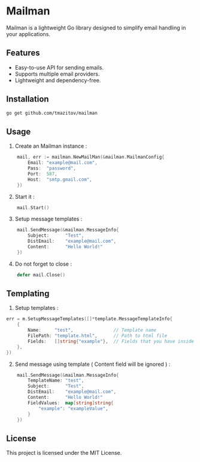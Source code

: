 # Mailman

Mailman is a lightweight Go library designed to simplify email handling in your applications.

## Features

- Easy-to-use API for sending emails.
- Supports multiple email providers.
- Lightweight and dependency-free.

## Installation

```bash
go get github.com/tmazitov/mailman
```

## Usage

1. Create an Mailman instance :
```go
	mail, err := mailman.NewMailMan(&mailman.MailmanConfig{
		Email: "example@mail.com",
		Pass:  "password",
		Port:  587,
		Host:  "smtp.gmail.com",
	})
```

2. Start it :
```go
	mail.Start()
```

3. Setup message templates :
```go
    mail.SendMessage(&mailman.MessageInfo{
		Subject:      "Test",
		DistEmail:    "example@mail.com",
        Content:      "Hello World!"
	})
```

4. Do not forget to close :
```go
    defer mail.Close()
```

## Templating

1. Setup templates :

```go
err = m.SetupMessageTemplates([]*template.MessageTemplateInfo{
    {
        Name:     "test",               // Template name
        FilePath: "template.html",      // Path to html file
        Fields:   []string{"example"},  // Fields that you have inside the file with this format {{.example}}
    },
})
```

2. Send message using template ( Content field will be ignored ) :
```go
    mail.SendMessage(&mailman.MessageInfo{
        TemplateName: "test",
		Subject:      "Test",
		DistEmail:    "example@mail.com",
        Content:      "Hello World!"
        FieldValues:  map[string]string{
			"example": "exampleValue",
		}
	})
```


## License

This project is licensed under the MIT License.